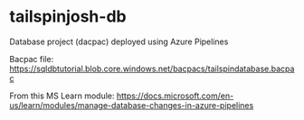 # tailspinjosh-db

Database project (dacpac) deployed using Azure Pipelines

Bacpac file: https://sqldbtutorial.blob.core.windows.net/bacpacs/tailspindatabase.bacpac

From this MS Learn module: https://docs.microsoft.com/en-us/learn/modules/manage-database-changes-in-azure-pipelines
